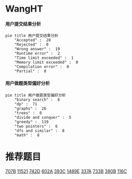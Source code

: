# WangHT

<!-- tabs:start -->



#### **用户提交结果分析**

```mermaid
pie title 用户提交结果分析
    "Accepted" :  28
    "Rejected" :  0
    "Wrong answer" :  19
    "Runtime error" :  2
    "Time limit exceeded" :  1
    "Memory limit exceeded" :  0
    "Compilation error" :  0
    "Partial" :  0
```

#### **用户做题类型偏好分析**

```mermaid
pie title 用户做题类型偏好分析
    "binary search" :  6
    "dp" :  71
    "graphs" :  26
    "trees" :  8
    "divide and conquer" :  5
    "greedy" :  119
    "two pointers" :  6
    "dfs and similar" :  8
    "math" :  8
```



<!-- tabs:end -->
# 推荐题目
[707B](https://codeforces.com/contest/707/problem/B)
[11521](https://codeforces.com/contest/1152/problem/1)
[742D](https://codeforces.com/contest/742/problem/D)
[602A](https://codeforces.com/contest/602/problem/A)
[393C](https://codeforces.com/contest/393/problem/C)
[1489E](https://codeforces.com/contest/1489/problem/E)
[337A](https://codeforces.com/contest/337/problem/A)
[733B](https://codeforces.com/contest/733/problem/B)
[380B](https://codeforces.com/contest/380/problem/B)
[116C](https://codeforces.com/contest/116/problem/C)
